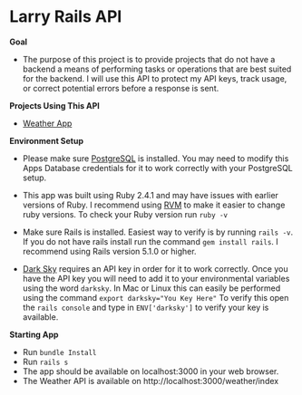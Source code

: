 # Larry Rails API

__**Goal**__

* The purpose of this project is to provide projects that do not have a backend a means of performing tasks or operations that are best suited for the backend. I will use this API to protect my API keys, track usage, or correct potential errors before a response is sent. 

__**Projects Using This API**__
* [Weather App](https://github.com/larry-cherry/WeatherApp)

__**Environment Setup**__

* Please make sure [PostgreSQL](https://www.postgresql.org/) is installed. You may need to modify this Apps Database credentials for it to work correctly with your PostgreSQL setup.

* This app was built using Ruby 2.4.1 and may have issues with earlier versions of Ruby. I recommend using [RVM](https://rvm.io/) to make it easier to change ruby versions. To check your Ruby version run `ruby -v`

* Make sure Rails is installed. Easiest way to verify is by running `rails -v`. If you do not have rails install run the command `gem install rails`. I recommend using Rails version 5.1.0 or higher.

* [Dark Sky](https://darksky.net/dev/) requires an API key in order for it to work correctly. Once you have the API key you will need to add it to your environmental variables using the word `darksky`. In Mac or Linux this can easily be performed using the command `export darksky="You Key Here"` To verify this open the `rails console` and type in `ENV['darksky']` to verify your key is available.

__**Starting App**__

* Run `bundle Install`
* Run `rails s`
* The app should be available on localhost:3000 in your web browser.
* The Weather API is available on http://localhost:3000/weather/index 
